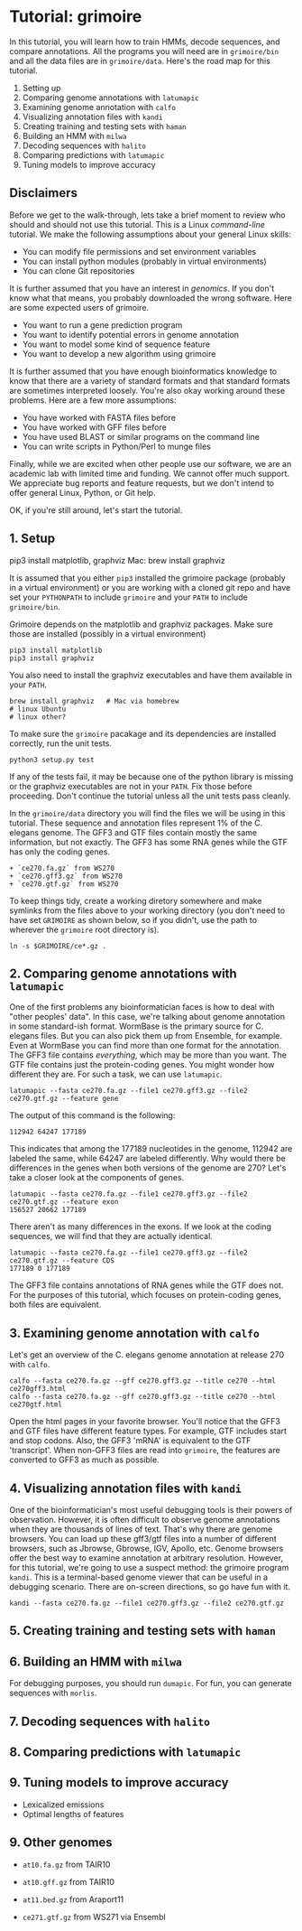 Tutorial: grimoire
==================

In this tutorial, you will learn how to train HMMs, decode sequences,
and compare annotations. All the programs you will need are in
`grimoire/bin` and all the data files are in `grimoire/data`. Here's the
road map for this tutorial.

1. Setting up
2. Comparing genome annotations with `latumapic`
3. Examining genome annotation with `calfo`
4. Visualizing annotation files with `kandi`
5. Creating training and testing sets with `haman`
6. Building an HMM with `milwa`
7. Decoding sequences with `halito`
8. Comparing predictions with `latumapic`
9. Tuning models to improve accuracy

## Disclaimers ##

Before we get to the walk-through, lets take a brief moment to review
who should and should not use this tutorial. This is a Linux
_command-line_ tutorial. We make the following assumptions about your
general Linux skills:

+ You can modify file permissions and set environment variables
+ You can install python modules (probably in virtual environments)
+ You can clone Git repositories

It is further assumed that you have an interest in _genomics_. If you
don't know what that means, you probably downloaded the wrong software.
Here are some expected users of grimoire.

+ You want to run a gene prediction program 
+ You want to identify potential errors in genome annotation
+ You want to model some kind of sequence feature
+ You want to develop a new algorithm using grimoire

It is further assumed that you have enough bioinformatics knowledge to
know that there are a variety of standard formats and that standard
formats are sometimes interpreted loosely. You're also okay working
around these problems. Here are a few more assumptions:

+ You have worked with FASTA files before
+ You have worked with GFF files before
+ You have used BLAST or similar programs on the command line
+ You can write scripts in Python/Perl to munge files

Finally, while we are excited when other people use our software, we are
an academic lab with limited time and funding. We cannot offer much
support. We appreciate bug reports and feature requests, but we don't
intend to offer general Linux, Python, or Git help.

OK, if you're still around, let's start the tutorial.

## 1. Setup ##

pip3 install matplotlib, graphviz
Mac: brew install graphviz

It is assumed that you either `pip3` installed the grimoire package
(probably in a virtual environment) or you are working with a cloned git
repo and have set your `PYTHONPATH` to include `grimoire` and your
`PATH` to include `grimoire/bin`.

Grimoire depends on the matplotlib and graphviz packages. Make sure
those are installed (possibly in a virtual environment)

	pip3 install matplotlib
	pip3 install graphviz

You also need to install the graphviz executables and have them
available in your `PATH`.

	brew install graphviz   # Mac via homebrew
	# linux Ubuntu
	# linux other?

To make sure the `grimoire` pacakage and its dependencies are installed
correctly, run the unit tests.

	python3 setup.py test

If any of the tests fail, it may be because one of the python library is
missing or the graphviz executables are not in your `PATH`. Fix those
before proceeding. Don't continue the tutorial unless all the unit tests
pass cleanly.

In the `grimoire/data` directory you will find the files we will be
using in this tutorial. These sequence and annotation files represent 1%
of the C. elegans genome. The GFF3 and GTF files contain mostly the same
information, but not exactly. The GFF3 has some RNA genes while the GTF
has only the coding genes.

	+ `ce270.fa.gz` from WS270
	+ `ce270.gff3.gz` from WS270
	+ `ce270.gtf.gz` from WS270

To keep things tidy, create a working diretory somewhere and make
symlinks from the files above to your working directory (you don't need
to have set `GRIMOIRE` as shown below, so if you didn't, use the path to
wherever the `grimoire` root directory is).

	ln -s $GRIMOIRE/ce*.gz .

## 2. Comparing genome annotations with `latumapic` ##

One of the first problems any bioinformatician faces is how to deal with
"other peoples' data". In this case, we're talking about genome
annotation in some standard-ish format. WormBase is the primary source
for C. elegans files. But you can also pick them up from Ensemble, for
example. Even at WormBase you can find more than one format for the
annotation. The GFF3 file contains _everything_, which may be more than
you want. The GTF file contains just the protein-coding genes. You might
wonder how different they are. For such a task, we can use `latumapic`.

	latumapic --fasta ce270.fa.gz --file1 ce270.gff3.gz --file2 ce270.gtf.gz --feature gene

The output of this command is the following:

	112942 64247 177189

This indicates that among the 177189 nucleotides in the genome, 112942
are labeled the same, while 64247 are labeled differently. Why would
there be differences in the genes when both versions of the genome are
270? Let's take a closer look at the components of genes.

	latumapic --fasta ce270.fa.gz --file1 ce270.gff3.gz --file2 ce270.gtf.gz --feature exon
	156527 20662 177189

There aren't as many differences in the exons. If we look at the coding
sequences, we will find that they are actually identical.

	latumapic --fasta ce270.fa.gz --file1 ce270.gff3.gz --file2 ce270.gtf.gz --feature CDS
	177189 0 177189

The GFF3 file contains annotations of RNA genes while the GTF does not.
For the purposes of this tutorial, which focuses on protein-coding
genes, both files are equivalent.

## 3. Examining genome annotation with `calfo` ##

Let's get an overview of the C. elegans genome annotation at release 270
with `calfo`.

	calfo --fasta ce270.fa.gz --gff ce270.gff3.gz --title ce270 --html ce270gff3.html
	calfo --fasta ce270.fa.gz --gff ce270.gff3.gz --title ce270 --html ce270gtf.html

Open the html pages in your favorite browser. You'll notice that the
GFF3 and GTF files have different feature types. For example, GTF
includes start and stop codons. Also, the GFF3 'mRNA' is equivalent to
the GTF 'transcript'. When non-GFF3 files are read into `grimoire`, the
features are converted to GFF3 as much as possible.

## 4. Visualizing annotation files with `kandi` ##

One of the bioinformatician's most useful debugging tools is their
powers of observation. However, it is often difficult to observe genome
annotations when they are thousands of lines of text. That's why there
are genome browsers. You can load up these gff3/gtf files into a number
of different browsers, such as Jbrowse, Gbrowse, IGV, Apollo, etc.
Genome browsers offer the best way to examine annotation at arbitrary
resolution. However, for this tutorial, we're going to use a suspect
method: the grimoire program `kandi`. This is a terminal-based genome
viewer that can be useful in a debugging scenario. There are on-screen
directions, so go have fun with it.

	kandi --fasta ce270.fa.gz --file1 ce270.gff3.gz --file2 ce270.gtf.gz

## 5. Creating training and testing sets with `haman` ##

## 6. Building an HMM with `milwa` ##

For debugging purposes, you should run `dumapic`.
For fun, you can generate sequences with `morlis`.

## 7. Decoding sequences with `halito` ##

## 8. Comparing predictions with `latumapic` ##


## 9. Tuning models to improve accuracy ##

+ Lexicalized emissions
+ Optimal lengths of features

## 9. Other genomes ##

+ `at10.fa.gz` from TAIR10
+ `at10.gff.gz` from TAIR10
+ `at11.bed.gz` from Araport11

+ `ce271.gtf.gz` from WS271 via Ensembl
